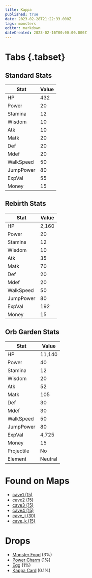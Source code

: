 ```yaml
---
title: Kappa
published: true
date: 2023-02-28T21:22:33.000Z
tags: monsters
editor: markdown
dateCreated: 2023-02-16T00:00:00.000Z
---
```


# Tabs {.tabset}

## Standard Stats

|Stat|Value|
|-|-|
|HP|432|
|Power|20|
|Stamina|12|
|Wisdom|10|
|Atk|10|
|Matk|20|
|Def|20|
|Mdef|20|
|WalkSpeed|50|
|JumpPower|80|
|ExpVal|55|
|Money|15|
## Rebirth Stats

|Stat|Value|
|-|-|
|HP|2,160|
|Power|20|
|Stamina|12|
|Wisdom|10|
|Atk|35|
|Matk|70|
|Def|20|
|Mdef|20|
|WalkSpeed|50|
|JumpPower|80|
|ExpVal|192|
|Money|15|
## Orb Garden Stats

|Stat|Value|
|-|-|
|HP|11,140|
|Power|40|
|Stamina|12|
|Wisdom|20|
|Atk|52|
|Matk|105|
|Def|30|
|Mdef|30|
|WalkSpeed|50|
|JumpPower|80|
|ExpVal|4,725|
|Money|15|
|Projectile|No|
|Element|Neutral|

# Found on Maps
 * [cave1 (15)](/maps/cave1)
 * [cave2 (15)](/maps/cave2)
 * [cave3 (15)](/maps/cave3)
 * [cave4 (15)](/maps/cave4)
 * [cave_j (30)](/maps/cave_j)
 * [cave_k (15)](/maps/cave_k)

# Drops
 * [Monster Food](/items/monster-food) (3%)
 * [Power Charm](/items/power-charm) (1%)
 * [Egg](/items/egg) (1%)
 * [Kappa Card](/items/kappa-card) (0.1%)
